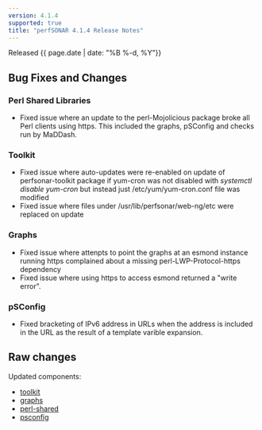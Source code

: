 ```yaml
---
version: 4.1.4
supported: true
title: "perfSONAR 4.1.4 Release Notes"
---
```


Released {{ page.date | date: "%B %-d, %Y"}}


Bug Fixes and Changes
---------------------

### Perl Shared Libraries

-   Fixed issue where an update to the perl-Mojolicious package broke
    all Perl clients using https. This included the graphs, pSConfig and
    checks run by MaDDash.

### Toolkit

-   Fixed issue where auto-updates were re-enabled on update of
    perfsonar-toolkit package if yum-cron was not disabled with
    *systemctl disable yum-cron* but instead just /etc/yum/yum-cron.conf
    file was modified
-   Fixed issue where files under /usr/lib/perfsonar/web-ng/etc were
    replaced on update

### Graphs

-   Fixed issue where attenpts to point the graphs at an esmond instance
    running https complained about a missing perl-LWP-Protocol-https
    dependency
-   Fixed issue where using https to access esmond returned a "write
    error".

### pSConfig

-   Fixed bracketing of IPv6 address in URLs when the address is
    included in the URL as the result of a template varible expansion.

Raw changes
-----------

Updated components:

-   [toolkit](https://github.com/perfsonar/toolkit/compare/4.1.3...v4.1.4)
-   [graphs](https://github.com/perfsonar/graphs/compare/4.1.3...v4.1.4)
-   [perl-shared](https://github.com/perfsonar/perl-shared/compare/4.1.3...v4.1.4)
-   [psconfig](https://github.com/perfsonar/psconfig/compare/4.1.3...v4.1.4)
